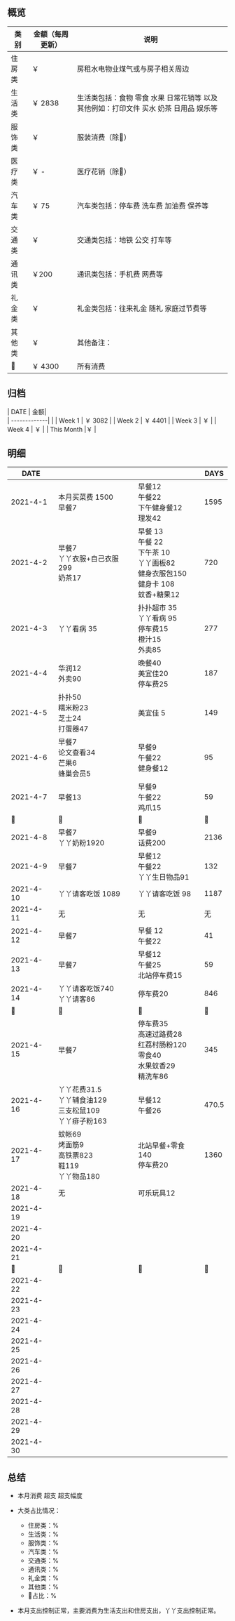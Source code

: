 ## 概览
| 类别           | 金额（每周更新）        |    说明 |
| -------------|-------------| -----|
| 住房类|￥ | 房租水电物业煤气或与房子相关周边
| 生活类| ￥  2838  | 生活类包括：食物 零食 水果 日常花销等 以及其他例如：打印文件 买水 奶茶 日用品 娱乐等        |
|服饰类 | ￥ | 服装消费（除👶） |
|医疗类 | ￥ - | 医疗花销（除👶）
|汽车类 |￥ 75| 汽车类包括：停车费 洗车费 加油费 保养等
|交通类| ￥  | 交通类包括：地铁 公交 打车等
|通讯类 | ￥200  | 通讯类包括：手机费 网费等
|礼金类 | ￥  | 礼金类包括：往来礼金 随礼 家庭过节费等
|其他类 | ￥  | 其他备注：
|👶 | ￥  4300| 所有消费

## 归档
| DATE           | 金额|      
| -------------|       |
| Week 1 | ￥ 3082  |
| Week 2 | ￥ 4401 |
| Week 3 | ￥   |
| Week 4 | ￥ |
| This Month |￥ |

## 明细
| DATE           |         |    |DAYS
| -------------|-------------| -----|---
| 2021-4-1      | 本月买菜费 1500 <br> 早餐7<br>  | 早餐12<br>午餐22<br>下午健身餐12 <br>理发42| 1595
| 2021-4-2      | 早餐7<br>丫丫衣服+自己衣服299<br>奶茶17 | 早餐 13<br> 午餐 22 <br>下午茶 10 <br>丫丫画板82<br>健身衣服包150 <br>健身卡 108<br>蚊香+糖果12| 720
| 2021-4-3      |丫丫看病 35|扑扑超市 35<br>丫丫看病 95<br>停车费15<br>橙汁15<br>外卖85|  277
| 2021-4-4      |华润12<br>外卖90|晚餐40<br>美宜佳20<br>停车费25<br>|187
| 2021-4-5      |扑扑50<br>糯米粉23<br>芝士24<br>打蛋器47|美宜佳 5|149
| 2021-4-6      |早餐7<br>论文查看34<br>芒果6<br>蜂巢会员5<br>|早餐9 <br>午餐22<br>健身餐12| 95
| 2021-4-7      |早餐13|早餐9 <br>午餐22<br>鸡爪15<br>|59
|🤮|🤮|🤮|🤮
| 2021-4-8      |早餐7<br>丫丫奶粉1920|早餐9 <br>话费200|2136
| 2021-4-9      |早餐7|早餐12<br>午餐22<br>丫丫生日物品91|132
| 2021-4-10      |丫丫请客吃饭 1089|丫丫请客吃饭 98|1187
| 2021-4-11      |无|无|无
| 2021-4-12      |早餐7|早餐 12<br>午餐22|41
| 2021-4-13      |早餐7|早餐12 <br>午餐25<br>北站停车费15|59
| 2021-4-14      |丫丫请客吃饭740<br>丫丫请客86|停车费20|846
|🤮|🤮|🤮|🤮
| 2021-4-15      |早餐7|停车费35<br>高速过路费28<br>红荔村肠粉120<br>零食40<br>水果蚊香29<br>精洗车86|345
| 2021-4-16      |丫丫花费31.5<br>丫丫辅食油129<br>三支松鼠109<br>丫丫痱子粉163|早餐12<br>午餐26|470.5
| 2021-4-17      |蚊帐69<br>烤面筋9<br>高铁票823<br>鞋119<br>丫丫物品180|北站早餐+零食140<br>停车费20|1360
| 2021-4-18      |无|可乐玩具12|
| 2021-4-19      |||
| 2021-4-20      |||
| 2021-4-21      |||
|🤮|🤮|🤮|🤮
| 2021-4-22      |||
| 2021-4-23      |||
| 2021-4-24      |||
| 2021-4-25      |||
| 2021-4-26      |||
| 2021-4-27      |||
| 2021-4-28      |||
| 2021-4-29      |||
| 2021-4-30      |||


## 总结

- 本月消费  超支  超支幅度
- 大类占比情况：
  - 住房类：%
  - 生活类：%
  - 服饰类：%
  - 汽车类：%
  - 交通类：%
  - 通讯类：%
  - 礼金类：%
  - 其他类：%
  - 👶占比：%

- 本月支出控制正常，主要消费为生活支出和住房支出，丫丫支出控制正常。
